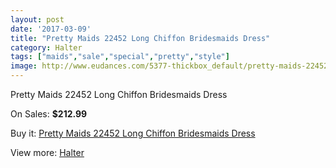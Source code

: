 ```yaml
---
layout: post
date: '2017-03-09'
title: "Pretty Maids 22452 Long Chiffon Bridesmaids Dress"
category: Halter
tags: ["maids","sale","special","pretty","style"]
image: http://www.eudances.com/5377-thickbox_default/pretty-maids-22452-long-chiffon-bridesmaids-dress.jpg
---
```

Pretty Maids 22452 Long Chiffon Bridesmaids Dress

On Sales: **$212.99**
<a href="https://www.eudances.com/en/halter/1831-pretty-maids-22452-long-chiffon-bridesmaids-dress.html"><amp-img layout="responsive" width="600" height="600" src="//www.eudances.com/5377-thickbox_default/pretty-maids-22452-long-chiffon-bridesmaids-dress.jpg" alt="Pretty Maids 22452 Long Chiffon Bridesmaids Dress 0" /></a>
<a href="https://www.eudances.com/en/halter/1831-pretty-maids-22452-long-chiffon-bridesmaids-dress.html"><amp-img layout="responsive" width="600" height="600" src="//www.eudances.com/5378-thickbox_default/pretty-maids-22452-long-chiffon-bridesmaids-dress.jpg" alt="Pretty Maids 22452 Long Chiffon Bridesmaids Dress 1" /></a>

Buy it: [Pretty Maids 22452 Long Chiffon Bridesmaids Dress](https://www.eudances.com/en/halter/1831-pretty-maids-22452-long-chiffon-bridesmaids-dress.html "Pretty Maids 22452 Long Chiffon Bridesmaids Dress")

View more: [Halter](https://www.eudances.com/en/19-halter "Halter")